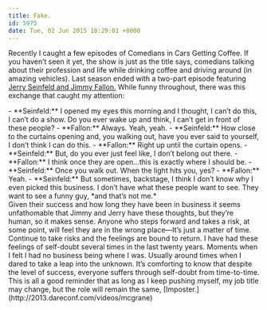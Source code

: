 ```yaml
---
title: Fake.
id: 5975
date: Tue, 02 Jun 2015 18:29:01 +0000
---
```


Recently I caught a few episodes of Comedians in Cars Getting Coffee. If you haven’t seen it yet, the show is just as the title says, comedians talking about their profession and life while drinking coffee and driving around (in amazing vehicles). Last season ended with a two-part episode featuring [Jerry Seinfeld and Jimmy Fallon.](http://comediansincarsgettingcoffee.com/jimmy-fallon-the-unsinkable-legend-part-2) While funny throughout, there was this exchange that caught my attention:

<div id="nobullets">- **Seinfeld:**  
 I opened my eyes this morning and I thought, I can’t do this, I can’t do a show. Do you ever wake up and think, I can’t get in front of these people?
- **Fallon:** Always. Yeah, yeah.
- **Seinfeld:** How close to the curtains opening and, you walking out, have you ever said to yourself, I don’t think I can do this.
- **Fallon:** Right up until the curtain opens.
- **Seinfeld:** But, do you ever just feel like, I don’t belong out there.
- **Fallon:** I think once they are open…this is exactly where I should be.
- **Seinfeld:** Once you walk out. When the light hits you, yes?
- **Fallon:** Yeah.
- **Seinfeld:** But sometimes, backstage, I think I don’t know why I even picked this business. I don’t have what these people want to see. They want to see a funny guy, *and that’s not me.*

</div>Given their success and how long they have been in business it seems unfathomable that Jimmy and Jerry have these thoughts, but they’re human, so it makes sense. Anyone who steps forward and takes a risk, at some point, will feel they are in the wrong place—It’s just a matter of time. Continue to take risks and the feelings are bound to return.  
 I have had these feelings of self-doubt several times in the last twenty years. Moments when I felt I had no business being where I was. Usually around times when I dared to take a leap into the unknown. It’s comforting to know that despite the level of success, everyone suffers through self-doubt from time-to-time.  
 This is all a good reminder that as long as I keep pushing myself, my job title may change, but the role will remain the same, [Imposter.](http://2013.dareconf.com/videos/mcgrane)


